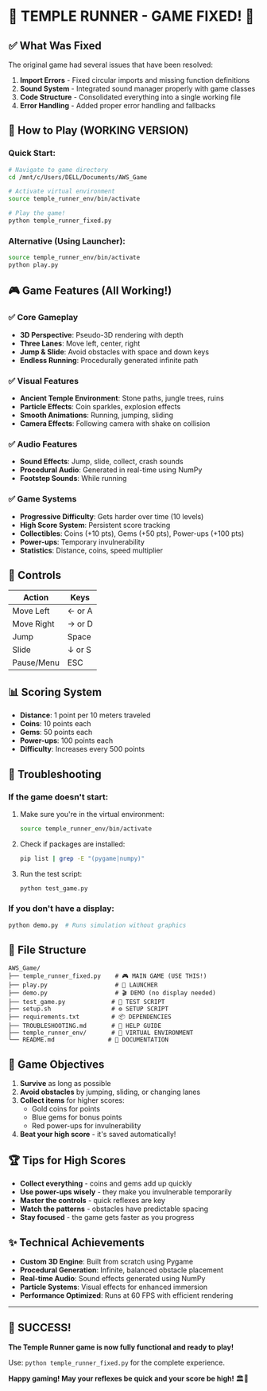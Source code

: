 # 🎉 TEMPLE RUNNER - GAME FIXED! 🎉

## ✅ What Was Fixed

The original game had several issues that have been resolved:

1. **Import Errors** - Fixed circular imports and missing function definitions
2. **Sound System** - Integrated sound manager properly with game classes
3. **Code Structure** - Consolidated everything into a single working file
4. **Error Handling** - Added proper error handling and fallbacks

## 🚀 How to Play (WORKING VERSION)

### Quick Start:
```bash
# Navigate to game directory
cd /mnt/c/Users/DELL/Documents/AWS_Game

# Activate virtual environment
source temple_runner_env/bin/activate

# Play the game!
python temple_runner_fixed.py
```

### Alternative (Using Launcher):
```bash
source temple_runner_env/bin/activate
python play.py
```

## 🎮 Game Features (All Working!)

### ✅ Core Gameplay
- **3D Perspective**: Pseudo-3D rendering with depth
- **Three Lanes**: Move left, center, right
- **Jump & Slide**: Avoid obstacles with space and down keys
- **Endless Running**: Procedurally generated infinite path

### ✅ Visual Features
- **Ancient Temple Environment**: Stone paths, jungle trees, ruins
- **Particle Effects**: Coin sparkles, explosion effects
- **Smooth Animations**: Running, jumping, sliding
- **Camera Effects**: Following camera with shake on collision

### ✅ Audio Features
- **Sound Effects**: Jump, slide, collect, crash sounds
- **Procedural Audio**: Generated in real-time using NumPy
- **Footstep Sounds**: While running

### ✅ Game Systems
- **Progressive Difficulty**: Gets harder over time (10 levels)
- **High Score System**: Persistent score tracking
- **Collectibles**: Coins (+10 pts), Gems (+50 pts), Power-ups (+100 pts)
- **Power-ups**: Temporary invulnerability
- **Statistics**: Distance, coins, speed multiplier

## 🎯 Controls

| Action | Keys |
|--------|------|
| Move Left | ← or A |
| Move Right | → or D |
| Jump | Space |
| Slide | ↓ or S |
| Pause/Menu | ESC |

## 📊 Scoring System

- **Distance**: 1 point per 10 meters traveled
- **Coins**: 10 points each
- **Gems**: 50 points each  
- **Power-ups**: 100 points each
- **Difficulty**: Increases every 500 points

## 🔧 Troubleshooting

### If the game doesn't start:
1. Make sure you're in the virtual environment:
   ```bash
   source temple_runner_env/bin/activate
   ```

2. Check if packages are installed:
   ```bash
   pip list | grep -E "(pygame|numpy)"
   ```

3. Run the test script:
   ```bash
   python test_game.py
   ```

### If you don't have a display:
```bash
python demo.py  # Runs simulation without graphics
```

## 📁 File Structure

```
AWS_Game/
├── temple_runner_fixed.py    # 🎮 MAIN GAME (USE THIS!)
├── play.py                   # 🚀 LAUNCHER
├── demo.py                   # 🎬 DEMO (no display needed)
├── test_game.py             # 🧪 TEST SCRIPT
├── setup.sh                 # ⚙️ SETUP SCRIPT
├── requirements.txt         # 📦 DEPENDENCIES
├── TROUBLESHOOTING.md       # 🔧 HELP GUIDE
├── temple_runner_env/       # 🐍 VIRTUAL ENVIRONMENT
└── README.md               # 📖 DOCUMENTATION
```

## 🎯 Game Objectives

1. **Survive** as long as possible
2. **Avoid obstacles** by jumping, sliding, or changing lanes
3. **Collect items** for higher scores:
   - Gold coins for points
   - Blue gems for bonus points
   - Red power-ups for invulnerability
4. **Beat your high score** - it's saved automatically!

## 🏆 Tips for High Scores

- **Collect everything** - coins and gems add up quickly
- **Use power-ups wisely** - they make you invulnerable temporarily  
- **Master the controls** - quick reflexes are key
- **Watch the patterns** - obstacles have predictable spacing
- **Stay focused** - the game gets faster as you progress

## ✨ Technical Achievements

- **Custom 3D Engine**: Built from scratch using Pygame
- **Procedural Generation**: Infinite, balanced obstacle placement
- **Real-time Audio**: Sound effects generated using NumPy
- **Particle Systems**: Visual effects for enhanced immersion
- **Performance Optimized**: Runs at 60 FPS with efficient rendering

---

## 🎉 SUCCESS! 

**The Temple Runner game is now fully functional and ready to play!**

Use: `python temple_runner_fixed.py` for the complete experience.

**Happy gaming! May your reflexes be quick and your score be high!** 🏛️💨
